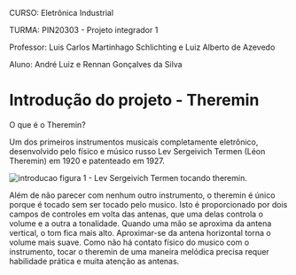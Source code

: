 CURSO: Eletrônica Industrial

TURMA: PIN20303 - Projeto integrador 1

Professor: Luis Carlos Martinhago Schlichting e Luiz Alberto de Azevedo

Aluno: André Luiz e Rennan Gonçalves da Silva

# Introdução do projeto - Theremin 

O que é o Theremin?

Um dos primeiros instrumentos musicais completamente eletrônico, desenvolvido pelo físico e músico russo Lev Sergeivich Termen (Léon Theremin) em 1920 e patenteado em 1927. 

![introducao](1-Introdução/introducao.png)
figura 1 - Lev Sergeivich Termen tocando theremin.

Além de não parecer com nenhum outro instrumento, o theremin é único porque é tocado sem ser tocado pelo musico. Isto é proporcionado por dois campos de controles em volta das antenas, que uma delas controla o volume e a outra a tonalidade. Quando uma mão se aproxima da antena vertical, o tom fica mais alto. Aproximar-se da antena horizontal torna o volume mais suave. Como não há contato físico do musico com o instrumento, tocar o theremin de uma maneira melódica precisa requer habilidade prática e muita atenção as antenas. 

